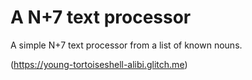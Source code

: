 # A N+7 text processor

A simple N+7 text processor from a list of known nouns.

(https://young-tortoiseshell-alibi.glitch.me)
